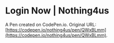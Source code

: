 # Login Now | Nothing4us 

A Pen created on CodePen.io. Original URL: [https://codepen.io/nothing4us/pen/QWxBLmm](https://codepen.io/nothing4us/pen/QWxBLmm).

